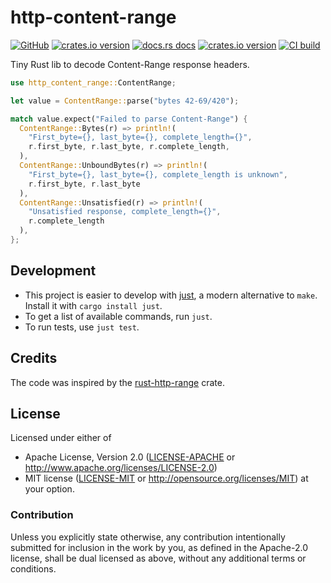 # http-content-range

[![GitHub](https://img.shields.io/badge/github-nyurik/http--content--range-8da0cb?logo=github)](https://github.com/nyurik/http-content-range)
[![crates.io version](https://img.shields.io/crates/v/http-content-range.svg)](https://crates.io/crates/http-content-range)
[![docs.rs docs](https://docs.rs/http-content-range/badge.svg)](https://docs.rs/http-content-range)
[![crates.io version](https://img.shields.io/crates/l/http-content-range.svg)](https://github.com/nyurik/http-content-range/blob/main/LICENSE-APACHE)
[![CI build](https://github.com/nyurik/http-content-range/actions/workflows/ci.yml/badge.svg)](https://github.com/nyurik/http-content-range/actions)

Tiny Rust lib to decode Content-Range response headers.

```rust
use http_content_range::ContentRange;

let value = ContentRange::parse("bytes 42-69/420");

match value.expect("Failed to parse Content-Range") {
  ContentRange::Bytes(r) => println!(
    "First_byte={}, last_byte={}, complete_length={}",
    r.first_byte, r.last_byte, r.complete_length,
  ),
  ContentRange::UnboundBytes(r) => println!(
    "First_byte={}, last_byte={}, complete_length is unknown",
    r.first_byte, r.last_byte
  ),
  ContentRange::Unsatisfied(r) => println!(
    "Unsatisfied response, complete_length={}",
    r.complete_length
  ),
};
```

## Development

* This project is easier to develop with [just](https://github.com/casey/just#readme), a modern alternative to `make`.
  Install it with `cargo install just`.
* To get a list of available commands, run `just`.
* To run tests, use `just test`.

## Credits

The code was inspired by the [rust-http-range](https://github.com/bancek/rust-http-range) crate.


## License

Licensed under either of

* Apache License, Version 2.0 ([LICENSE-APACHE](LICENSE-APACHE) or <http://www.apache.org/licenses/LICENSE-2.0>)
* MIT license ([LICENSE-MIT](LICENSE-MIT) or <http://opensource.org/licenses/MIT>)
  at your option.

### Contribution

Unless you explicitly state otherwise, any contribution intentionally
submitted for inclusion in the work by you, as defined in the
Apache-2.0 license, shall be dual licensed as above, without any
additional terms or conditions.
